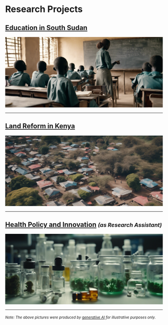 # Research Projects

## [Education in South Sudan](/pages/education-south-sudan)
<a href="https://njwsn.github.io/pages/education-south-sudan"> <img src="assets/images/education-ss-sd-1344-600.png?raw=true"/> </a>

---

## [Land Reform in Kenya](/pages/land-reform-kenya)
<a href="https://njwsn.github.io/pages/land-reform-kenya"> <img src="assets/images/land-reform-kenya-sd-1344-600.png?raw=true"/> </a>

---

## [Health Policy and Innovation](/pages/health-policy-innovation) <small><i>(as Research Assistant)</i></small>
<a href="https://njwsn.github.io/pages/health-policy-innovation"> <img src="assets/images/drugs-procurement-sd-1344-600.png?raw=true"/> </a>

---
<small><i>Note: The above pictures were produced by <a href="https://beta.dreamstudio.ai/generate">generative AI</a> for illustrative purposes only.</i></small>
